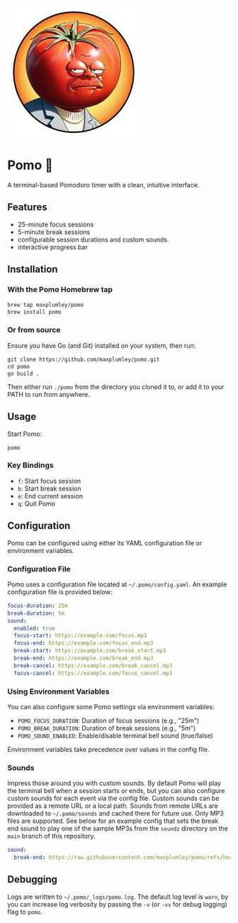 <img style="width:300px" src = "docs/pomo.png"/>

# Pomo 🍅

A terminal-based Pomodoro timer with a clean, intuitive interface.

## Features

- 25-minute focus sessions
- 5-minute break sessions
- configurable session durations and custom sounds
- interactive progress bar

## Installation

### With the Pomo Homebrew tap

```shell
brew tap maxplumley/pomo
brew install pomo
```

### Or from source

Ensure you have Go (and Git) installed on your system, then run:

```shell
git clone https://github.com/maxplumley/pomo.git
cd pomo
go build .
```

Then either run `./pomo` from the directory you cloned it to, or add it to your PATH to run from anywhere.

## Usage

Start Pomo:

```shell
pomo
```

### Key Bindings
- `f`: Start focus session
- `b`: Start break session
- `e`: End current session
- `q`: Quit Pomo

## Configuration

Pomo can be configured using either its YAML configuration file or environment variables.

### Configuration File

Pomo uses a configuration file located at `~/.pomo/config.yaml`. An example configuration file is provided below:

```yaml
focus-duration: 25m
break-duration: 5m
sound:
  enabled: true
  focus-start: https://example.com/focus.mp3
  focus-end: https://example.com/focus_end.mp3
  break-start: https://example.com/break_start.mp3
  break-end: https://example.com/break_end.mp3
  break-cancel: https://example.com/break_cancel.mp3
  focus-cancel: https://example.com/focus_cancel.mp3
```

### Using Environment Variables

You can also configure some Pomo settings via environment variables:

- `POMO_FOCUS_DURATION`: Duration of focus sessions (e.g., "25m")
- `POMO_BREAK_DURATION`: Duration of break sessions (e.g., "5m")
- `POMO_SOUND_ENABLED`: Enable/disable terminal bell sound (true/false)

Environment variables take precedence over values in the config file.

### Sounds

Impress those around you with custom sounds. By default Pomo will play the terminal bell when a session starts or ends, but you can also configure custom sounds for each event via the config file. Custom sounds can be provided as a remote URL or a local path. Sounds from remote URLs are downloaded to `~/.pomo/sounds` and cached there for future use. Only MP3 files are supported. See below for an example config that sets the break end sound to play one of the sample MP3s from the `soundz` directory on the `main` branch of this repository.

```yaml
sound:
  break-end: https://raw.githubusercontent.com/maxplumley/pomo/refs/heads/main/soundz/furby-uhoh.mp3
```

## Debugging 

Logs are written to `~/.pomo/_logs/pomo.log`. The default log level is `warn`, by you can increase log verbosity by passing the `-v` (or `-vv` for debug logging) flag to `pomo`.
